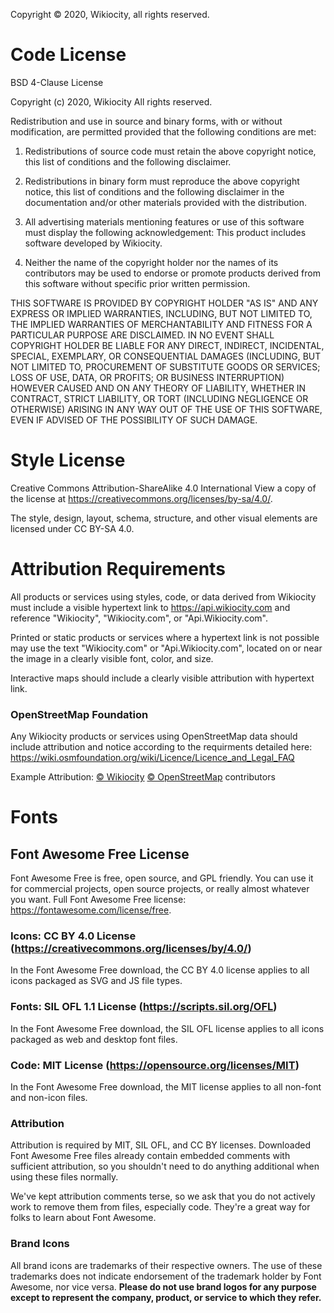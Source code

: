 Copyright © 2020, Wikiocity, all rights reserved.  

# Code License
BSD 4-Clause License

Copyright (c) 2020, Wikiocity
All rights reserved.

Redistribution and use in source and binary forms, with or without
modification, are permitted provided that the following conditions are met:

1. Redistributions of source code must retain the above copyright notice, this
   list of conditions and the following disclaimer.

2. Redistributions in binary form must reproduce the above copyright notice,
   this list of conditions and the following disclaimer in the documentation
   and/or other materials provided with the distribution.

3. All advertising materials mentioning features or use of this software must
   display the following acknowledgement:
     This product includes software developed by Wikiocity.

4. Neither the name of the copyright holder nor the names of its
   contributors may be used to endorse or promote products derived from
   this software without specific prior written permission.

THIS SOFTWARE IS PROVIDED BY COPYRIGHT HOLDER "AS IS" AND ANY EXPRESS OR
IMPLIED WARRANTIES, INCLUDING, BUT NOT LIMITED TO, THE IMPLIED WARRANTIES OF
MERCHANTABILITY AND FITNESS FOR A PARTICULAR PURPOSE ARE DISCLAIMED. IN NO
EVENT SHALL COPYRIGHT HOLDER BE LIABLE FOR ANY DIRECT, INDIRECT, INCIDENTAL,
SPECIAL, EXEMPLARY, OR CONSEQUENTIAL DAMAGES (INCLUDING, BUT NOT LIMITED TO,
PROCUREMENT OF SUBSTITUTE GOODS OR SERVICES; LOSS OF USE, DATA, OR PROFITS;
OR BUSINESS INTERRUPTION) HOWEVER CAUSED AND ON ANY THEORY OF LIABILITY,
WHETHER IN CONTRACT, STRICT LIABILITY, OR TORT (INCLUDING NEGLIGENCE OR
OTHERWISE) ARISING IN ANY WAY OUT OF THE USE OF THIS SOFTWARE, EVEN IF
ADVISED OF THE POSSIBILITY OF SUCH DAMAGE.


# Style License
Creative Commons Attribution-ShareAlike 4.0 International
View a copy of the license at https://creativecommons.org/licenses/by-sa/4.0/.

The style, design, layout, schema, structure, and other visual elements are licensed under CC BY-SA 4.0.

# Attribution Requirements
All products or services using styles, code, or data derived from Wikiocity must include a visible hypertext link to https://api.wikiocity.com and reference "Wikiocity", "Wikiocity.com", or "Api.Wikiocity.com".

Printed or static products or services where a hypertext link is not possible may use the text "Wikiocity.com" or "Api.Wikiocity.com", located on or near the image in a clearly visible font, color, and size.

Interactive maps should include a clearly visible attribution with hypertext link.

### OpenStreetMap Foundation
Any Wikiocity products or services using OpenStreetMap data should include attribution and notice according to the requirments detailed here: 
https://wiki.osmfoundation.org/wiki/Licence/Licence_and_Legal_FAQ

Example Attribution:
[© Wikiocity](https://api.wikiocity.com) [© OpenStreetMap](https://www.openstreetmap.org/copyright) contributors


# Fonts
Font Awesome Free License
-------------------------

Font Awesome Free is free, open source, and GPL friendly. You can use it for
commercial projects, open source projects, or really almost whatever you want.
Full Font Awesome Free license: https://fontawesome.com/license/free.

### Icons: CC BY 4.0 License (https://creativecommons.org/licenses/by/4.0/)
In the Font Awesome Free download, the CC BY 4.0 license applies to all icons
packaged as SVG and JS file types.

### Fonts: SIL OFL 1.1 License (https://scripts.sil.org/OFL)
In the Font Awesome Free download, the SIL OFL license applies to all icons
packaged as web and desktop font files.

### Code: MIT License (https://opensource.org/licenses/MIT)
In the Font Awesome Free download, the MIT license applies to all non-font and
non-icon files.

### Attribution
Attribution is required by MIT, SIL OFL, and CC BY licenses. Downloaded Font
Awesome Free files already contain embedded comments with sufficient
attribution, so you shouldn't need to do anything additional when using these
files normally.

We've kept attribution comments terse, so we ask that you do not actively work
to remove them from files, especially code. They're a great way for folks to
learn about Font Awesome.

### Brand Icons
All brand icons are trademarks of their respective owners. The use of these
trademarks does not indicate endorsement of the trademark holder by Font
Awesome, nor vice versa. **Please do not use brand logos for any purpose except
to represent the company, product, or service to which they refer.**
